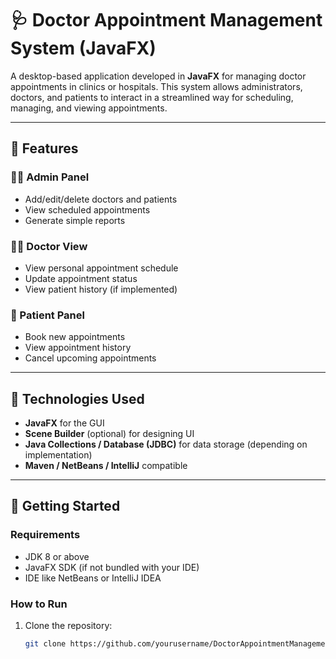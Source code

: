 # 🩺 Doctor Appointment Management System (JavaFX)

A desktop-based application developed in **JavaFX** for managing doctor appointments in clinics or hospitals. This system allows administrators, doctors, and patients to interact in a streamlined way for scheduling, managing, and viewing appointments.

---

## 📌 Features

### 👩‍⚕️ Admin Panel
- Add/edit/delete doctors and patients
- View scheduled appointments
- Generate simple reports

### 👨‍⚕️ Doctor View
- View personal appointment schedule
- Update appointment status
- View patient history (if implemented)

### 👤 Patient Panel
- Book new appointments
- View appointment history
- Cancel upcoming appointments

---

## 🧰 Technologies Used
- **JavaFX** for the GUI
- **Scene Builder** (optional) for designing UI
- **Java Collections / Database (JDBC)** for data storage (depending on implementation)
- **Maven / NetBeans / IntelliJ** compatible

---

## 🚀 Getting Started

### Requirements
- JDK 8 or above
- JavaFX SDK (if not bundled with your IDE)
- IDE like NetBeans or IntelliJ IDEA

### How to Run
1. Clone the repository:
   ```bash
   git clone https://github.com/yourusername/DoctorAppointmentManagementSystem.git

